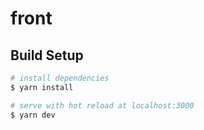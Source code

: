# front

## Build Setup

```bash
# install dependencies
$ yarn install

# serve with hot reload at localhost:3000
$ yarn dev
```
